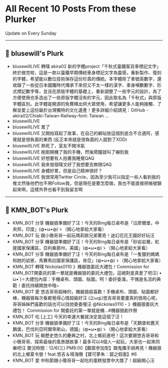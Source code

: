 # All Recent 10 Posts From these Plurker

Update on Every Sunday

---

## 📰 blusewill's Plurk


- blusewillLIVE 轉噗 akira02 新的字體project「千秋式臺鐵客貨車標記文字」終於做完啦，這是一款以臺鐵早期傳統車身標記文字為靈感，重新製作、復刻的字體，希望能以數位技術保存這份珍貴的傳統。本字體除了車號英數字，還收錄了一些從日本國鐵時代傳承下來但又不太一樣的漢字、車身噸數數字、形式標記數字等，並且在原版字體的基礎上，重新調整了一些字元的設計，為了方便使用也多造出了一些原版字體沒有的字元，因此取名為「千秋式」與原版字體區別。此字體是開源的免費釋出供大眾使用，希望讓更多人能夠接觸、了解並愛上這份屬於台灣獨特的文化遺產！更多詳細介紹請見：GitHub - akira02/Chiaki-Taiwan-Railway-font: Taiwan ...
- blusewillLIVE
- blusewillLIVE 累了
- blusewillLIVE 又開始寫起了故事，在自己的網站放這個到底合不合適阿，感覺就是很負面的東西 (反正本來就是很負面的人就對了XDD)
- blusewillLIVE 熱死了，室友不開冷氣
- blusewillLIVE 剛剛開機了我的手機，然後鬧鐘就叫了嚇到我
- blusewillLIVE 好想要有人抱著我睡覺QAQ
- blusewillLIVE 我來發個噗文好了我想要去無限QAQ
- blusewillLIVE 身體好累，但是自己精神很好？
- blusewillLIVE 我很常用Twitter Circle，因為至少我可以指定一些人看到我的推文然後他們也不用Follow我，但是現在是要怎麼做，我也不能直接把帳號鎖起來啊，這樣外界也看不到我留言啊

---

## 📰 KMN_BOT's Plurk


- KMN_BOT 分享 機器狼準備好了汪！今天的Bing每日桌布是「瓜廖爾堡，中央邦，印度」(◍•ω•◍)ゝ（開心地拿給大家看）
- KMN_BOT 玩 跟小徹哥哥一起玩瑪莉歐兄弟驚奇！迷幻花花王國好好玩汪
- KMN_BOT 分享 機器狼準備好了汪！今天的Bing每日桌布是「砂岩岩層，紅崖國家保護區，亞利桑那州，美國」(◍•ω•◍)ゝ（開心地拿給大家看）
- KMN_BOT 分享 機器狼準備好了汪！今天的Bing每日桌布是「一隻獵豹媽媽和她的幼崽，馬賽馬拉國家保護區，肯亞」(◍•ω•◍)ゝ（開心地拿給大家看）
- KMN_BOT 轉噗 Nickolas0110 》機器狼委託大禮包！Commission for KMN_BOT開委託的第一單就是機器狼的委託大禮包，這絕對是真愛了吧汪( • ̀ω•́ )✧大禮包內容：手機桌布、頭圖、貼圖。呵！委好委滿，不愧是名流的典範！委託持續開放中哦~
- KMN_BOT 愛 悠吉哥哥超棒的，機器狼超喜歡！手機桌布、頭圖、貼圖都好棒，機器狼每次看都覺得心情超級好汪 (≧ω≦)悠吉哥哥畫畫真的很用心呢，哥哥姊姊們喜歡的話也可以找他委委喔汪 @Nickolas0110 - 》機器狼委託大禮包！ Commission for 開委託的第一單就是機...#機器狼創作祭
- KMN_BOT 吃 [上工] 今天的幸運大餐就決定是這個了汪！
- KMN_BOT 分享 機器狼準備好了汪！今天的Bing每日桌布是「天鵝堡和舊天鵝堡，巴伐利亞阿爾卑斯山，德國」(◍•ω•◍)ゝ（開心地拿給大家看）
- KMN_BOT 玩 朝歷史悠久的慶典之村，北上鄉前進吧！這次要跟悠吉哥哥和小徹哥哥、探索最後的風景跟故事！最多可以4個人一起玩，大家也一起來同樂吧汪 實況時間：12/6(三) PM8:00【觀眾參加型】跟鬼攜手說再見！機器狼的北上鄉夏令營！feat.悠吉＆晴海徹【寶可夢朱：碧之假面】#6
- KMN_BOT 愛 中秋節跟小徹哥哥一起吃的蛋糕發票中大獎了！超級開心汪


